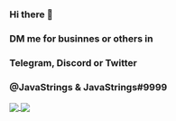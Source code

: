 ### Hi there 👋
### DM me for businnes or others in
### Telegram, Discord or Twitter
### @JavaStrings & JavaStrings#9999
<a href="https://github.com/JavaStrings">
  <img align="center" src="https://github-readme-stats.vercel.app/api?username=JavaStrings&show_icons=true&count_private=true&theme=synthwave" />
</a>
<a href="https://github.com/JavaStrings">
  <img align="center" src="https://github-readme-stats.vercel.app/api/top-langs/?username=JavaStrings&layout=compact&theme=synthwave" />
</a>
